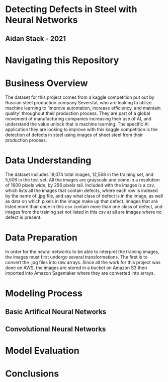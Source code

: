 #  Detecting Defects in Steel with Neural Networks 
## Aidan Stack - 2021

# Navigating this Repository


# Business Overview 

The dataset for this project comes from a kaggle competition put out by Russian steel production company Severstal, who are looking to utilize machine learning to ‘improve automation, increase efficiency, and maintain quality’ throughout their production process. They are part of a global movement of manufacturing companies increasing their use of AI, and understand the value unlock that is machine learning. The specific AI application they are looking to improve with this kaggle competition is the detection of defects in steel using images of sheet steel from their production process.

# Data Understanding 

The dataset includes 18,074 total images, 12,568 in the training set, and 5,506 in the test set. All the images are grayscale and come in a resolution of 1600 pixels wide, by 256 pixels tall. Included with the images is a csv, which lists all the images that contain defects, where each row is indexed by the name of .jpg file, and say what class of defect is in the image, as well as data on which pixels in the image make up that defect. Images that are listed more than once in this csv contain more than one class of defect, and images from the training set not listed in this csv at all are images where no defect is present.

# Data Preparation 

In order for the neural networks to be able to interpret the training images, the images must first undergo several transformations. The first is to convert the .jpg files into raw arrays. Since all the work for this project was done on AWS, the images are stored in a bucket on Amazon S3 then imported into Amazon Sagemaker where they are converted into arrays.

# Modeling Process

  ## Basic Artifical Neural Networks

  ## Convolutional Neural Networks 

# Model Evaluation 

# Conclusions
